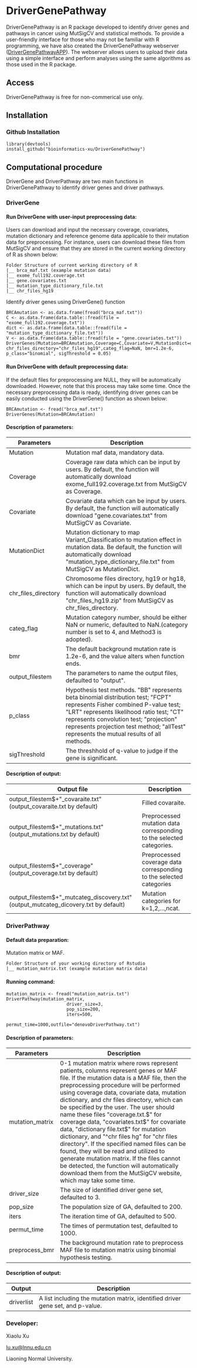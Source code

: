 # DriverGenePathway
DriverGenePathway is an R package developed to identify driver genes and pathways in cancer using MutSigCV and statistical methods. To provide a user-friendly interface for those who may not be familiar with R programming, we have also created the DriverGenePathway webserver ([DriverGenePathwayAPP](http://124.222.175.5:3838/DriverGenePathwayAPP/)). The webserver allows users to upload their data using a simple interface and perform analyses using the same algorithms as those used in the R package.

## Access
DriverGenePathway is free for non-commerical use only.

## Installation

### Github Installation
```
library(devtools)
install_github("bioinformatics-xu/DriverGenePathway")
```

## Computational procedure
DriverGene and DriverPathway are two main functions in DriverGenePathway to identify driver genes and driver pathways.

### DriverGene

#### Run DriverGene with user-input preprocessing data:

Users can download and input the necessary coverage, covariates, mutation dictionary and reference genome data applicable to their mutation data for preprocessing. For instance, users can download these files from MutSigCV and ensure that they are stored in the current working directory of R as shown below:

```
Folder Structure of current working directory of R
|__ brca_maf.txt (example mutation data)
|__ exome_full192.coverage.txt
|__ gene.covariates.txt
|__ mutation_type_dictionary_file.txt
|__ chr_files_hg19
```

Identify driver genes using DriverGene() function

```
BRCAmutation <- as.data.frame(fread("brca_maf.txt"))
C <- as.data.frame(data.table::fread(file = "exome_full192.coverage.txt"))
dict <- as.data.frame(data.table::fread(file = "mutation_type_dictionary_file.txt"))
V <- as.data.frame(data.table::fread(file = "gene.covariates.txt"))
DriverGenes(Mutation=BRCAmutation,Coverage=C,Covariate=V,MutationDict=dict, chr_files_directory="chr_files_hg19",categ_flag=NaN, bmr=1.2e-6, p_class="binomial", sigThreshold = 0.05)
```

#### Run DriverGene with default preprocessing data:


If the default files for preprocessing are NULL, they will be automatically downloaded. However, note that this process may take some time. Once the necessary preprocessing data is ready, identifying driver genes can be easily conducted using the DriverGene() function as shown below:

```
BRCAmutation <- fread("brca_maf.txt")
DriverGenes(Mutation=BRCAmutation)
```                              

#### Description of parameters:

|Parameters|Description|
|----|----|
|Mutation|Mutation maf data, mandatory data.|
|Coverage|Coverage raw data which can be input by users. By default, the function will automatically download exome_full192.coverage.txt from MutSigCV as Coverage.|
|Covariate|Covariate data which can be input by users. By default, the function will automatically download "gene.covariates.txt" from MutSigCV as Covariate.|
|MutationDict|Mutation dictionary to map Variant_Classification to mutation effect in mutation data. Be default, the function will automatically download "mutation_type_dictionary_file.txt" from MutSigCV as MutationDict.|
|chr_files_directory|Chromosome files directory, hg19 or hg18, which can be input by users. By default, the function will automatically download "chr_files_hg19.zip" from MutSigCV as chr_files_directory.|
|categ_flag|Mutation category number, should be either NaN or numeric, defaulted to NaN.(category number is set to 4, and Method3 is adopted).|
|bmr|The default background mutation rate is 1.2e-6, and the value alters when function ends.|
|output_filestem|The parameters to name the output files, defaulted to "output".|
|p_class|Hypothesis test methods. "BB" represents beta binomial distribution test; "FCPT" represents Fisher combined P-value test; "LRT" represents likelihood ratio test; "CT" represents convolution test; "projection" represents projection test method; "allTest" represents the mutual results of all methods.|
|sigThreshold|The threshhold of q-value to judge if the gene is significant.|


#### Description of output:
|Output file|Description|
|----|----|
|output_filestem$+"_covaraite.txt"(output_covaraite.txt by default)| Filled covaraite.|
|output_filestem$+"_mutations.txt"(output_mutations.txt by default)| Preprocessed mutation data corresponding to the selected categories.|
|output_filestem$+"_coverage"(output_coverage.txt by default)| Preprocessed coverage data corresponding to the selected categories|
|output_filestem$+"_mutcateg_discovery.txt"(output_mutcateg_dicovery.txt by default)| Mutation categories for k=1,2,...,ncat.|

### DriverPathway

#### Default data preparation:

Mutation matrix or MAF.

```
Folder Structure of your working directory of Rstudio
|__ mutation_matrix.txt (example mutation matrix data)
```

#### Running command:
```
mutation_matrix <- fread("mutation_matrix.txt")
DriverPathway(mutation_matrix,
                       driver_size=3,
                       pop_size=200,
                       iters=500,
                       permut_time=1000,outfile="denovoDriverPathway.txt")
```
#### Description of parameters:

|Parameters|Description|
|----|----|
|mutation_matrix|0-1 mutation matrix where rows represent patients, columns represent genes or MAF file. If the mutation data is a MAF file, then the preprocessing procedure will be performed using coverage data, covariate data, mutation dictionary, and chr files directory, which can be specified by the user. The user should name these files "coverage.txt.$" for coverage data, "covariates.txt$" for covariate data, "dictionary file.txt$" for mutation dictionary, and "^chr files hg" for "chr files directory". If the specified named files can be found, they will be read and utilized to generate mutation matrix. If the files cannot be detected, the function will automatically download them from the MutSigCV website, which may take some time.|
|driver_size|The size of identified driver gene set, defaulted to 3.|
|pop_size|The population size of GA, defaulted to 200.|
|iters|The iteration time of GA, defaulted to 500.|
|permut_time|The times of permutation test, defaulted to 1000.|
|preprocess_bmr|The background mutation rate to preprocess MAF file to mutation matrix using binomial hypothesis testing.|

#### Description of output:
|Output|Description|
|----|----|
|driverlist|A list including the mutation matrix, identified driver gene set, and p-value.|


### Developer: 

Xiaolu Xu 

lu.xu@lnnu.edu.cn

Liaoning Normal University.
